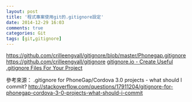 ```yaml
---
layout: post
title: '程式專案使用git的.gitignore設定'
date: 2014-12-29 16:03
comments: true
categories: Git
tags: [git,gitignore]
---
```


https://github.com/crilleengvall/gitignore/blob/master/Phonegap.gitignore
https://github.com/crilleengvall/gitignore
[gitignore.io - Create Useful .gitignore Files For Your Project](https://www.gitignore.io/)

參考來源：
.gitignore for PhoneGap/Cordova 3.0 projects - what should I commit?
http://stackoverflow.com/questions/17911204/gitignore-for-phonegap-cordova-3-0-projects-what-should-i-commit